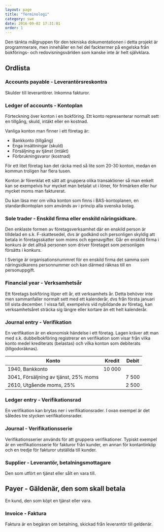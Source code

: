 ```yaml
---
layout: page
title: "Terminologi"
category: swe
date: 2016-09-02 17:31:01
order: 1
---
```

Den tänkta målgruppen för den tekniska dokumentationen i detta projekt är programmerare, men innehåller en hel
del facktermer på engelska från bokförings- och redovisningsvärlden som kanske inte är helt självklara.

## Ordlista

### Accounts payable - Leverantörsreskontra

Skulder till leverantörer. Inkomna fakturor.


### Ledger of accounts - Kontoplan

Förteckning över konton i en bokföring. Ett konto representerar normalt sett en tillgång, skuld, intäkt eller en kostnad.

Vanliga konton man finner i ett företag är:
 * Bankkonto (tillgång)
 * Enga insättningar (skuld)
 * Försäljning av tjänst (intäkt)
 * Förbrukningsvaror (kostnad)

För ett litet företag kan det räcka med så lite som 20-30 konton, medan en kommun troligen har flera tusen.

Konton är förenklat ett sätt att gruppera olika transaktioner så man enkelt kan se exempelvis hur mycket man betalat ut
i löner, för frimärken eller hur mycket moms man fakturerat.

Du kan läsa mer om vilka konton som finns i BAS-kontoplanen, en standardkontoplan som används av i princip alla
svenska bolag.


### Sole trader - Enskild firma eller enskild näringsidkare.

Den enklaste formen av företagsverksamhet där en enskild person är tilldelad en s.k. F-skattesedel, dvs är godkänd
och personligen skyldig att betala in företagsskatter som moms och egenavgifter. Går en enskild firma i konkurs är
det alltså personen som driver företaget som personligen försätts i konkurs.

I Sverige är organisationsnummret för en enskild firma det samma som näringsidkarens personnummer och kan därmed
räknas till en personuppgift.


### Financial year - Verksamhetsår

Ett företags bokföring löper ett år, ett verksamhets år. Detta behöver inte men sammanfaller normalt sett med ett
kalenderår, dvs från första januari till sista december. I vissa fall, exempelvis vid nybildande av företag, kan
verksamhetsåret sträcka sig längre eller kortare än ett helt kalenderår.


### Journal entry - Verifikation

En verifikation är en ekonomisk händelse i ett företag. Lagen kräver att man med s.k. dubbelbokföring registrerar en
verifikation som visar från vilka konto medel krediterats (belastas) och vilka konton som debiterats (tillgodoräknas).


| Konto                                 | Kredit  | Debit  |
|---------------------------------------|---------|--------|
| 1940, Bankkonto                       |  10 000 |        |
| 3041, Försäljning av tjänst, 25% moms |         |  7 500 |
| 2610, Utgående moms, 25%              |         |  2 500 |


### Ledger entry - Verifikationsrad

En verifikation kan brytas ner i verifikationsrader. I ovan exempel är det således tre stycken verifikationsrader.


### Journal - Verifikationsserie

Verifikationsserier används för att gruppera verifikationer. Typiskt exempel är en verifikationsserie för
fakturor från kunder, en annan för kontantinköp och en tredje för fakturor utställda till kunder.


### Supplier - Leverantör, betalningsmottagare

Den som utfört en tjänst eller sålt en vara till.


## Payer - Gäldenär, den som skall betala

En kund, den som köpt en tjänst eller vara.


### Invoice - Faktura

Faktura är en begäran om betalning, skickad från leverantör till geldenär.


